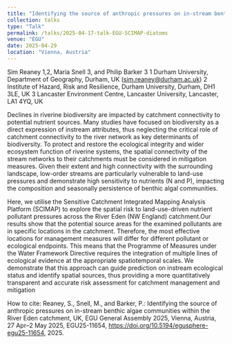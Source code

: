 ```yaml
---
title: "Identifying the source of anthropic pressures on in-stream benthic algae communities within the River Eden catchment, UK"
collection: talks
type: "Talk"
permalink: /talks/2025-04-17-talk-EGU-SCIMAP-diatoms
venue: "EGU"
date: 2025-04-29
location: "Vienna, Austria"
---
```


Sim Reaney 1,2, Maria Snell 3, and Philip Barker 3
1 Durham University, Department of Geography, Durham, UK (sim.reaney@durham.ac.uk)
2 Institute of Hazard, Risk and Resilience, Durham University, Durham, DH1 3LE, UK
3 Lancaster Environment Centre, Lancaster University, Lancaster, LA1 4YQ, UK

Declines in riverine biodiversity are impacted by catchment connectivity to potential nutrient sources.  Many studies have focused on biodiversity as a direct expression of instream attributes, thus neglecting the critical role of catchment connectivity to the river network as key determinants of biodiversity. To protect and restore the ecological integrity and wider ecosystem function of riverine systems, the spatial connectivity of the stream networks to their catchments must be considered in mitigation measures. Given their extent and high connectivity with the surrounding landscape, low-order streams are particularly vulnerable to land-use pressures and demonstrate high sensitivity to nutrients (N and P), impacting the composition and seasonally persistence of benthic algal communities.

Here, we utilise the Sensitive Catchment Integrated Mapping Analysis Platform (SCIMAP) to explore the spatial risk to land-use-driven nutrient pollutant pressures across the River Eden (NW England) catchment.Our results show that the potential source areas for the examined pollutants are in specific locations in the catchment. Therefore, the most effective locations for management measures will differ for different pollutant or ecological endpoints.  This means that the Programme of Measures under the Water Framework Directive requires the integration of multiple lines of ecological evidence at the appropriate spatiotemporal scales. We demonstrate that this approach can guide prediction on instream ecological status and identify spatial sources, thus providing a more quantitatively transparent and accurate risk assessment for catchment management and mitigation

How to cite: Reaney, S., Snell, M., and Barker, P.: Identifying the source of anthropic pressures on in-stream benthic algae communities within the River Eden catchment, UK, EGU General Assembly 2025, Vienna, Austria, 27 Apr–2 May 2025, EGU25-11654, https://doi.org/10.5194/egusphere-egu25-11654, 2025.
